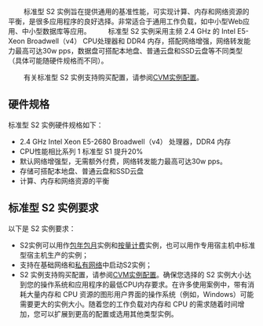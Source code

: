 
&nbsp;&nbsp;&nbsp;&nbsp;&nbsp;&nbsp;&nbsp;&nbsp;标准型 S2 实例旨在提供通用的基准性能，可实现计算、内存和网络资源的平衡，是很多应用程序的良好选择。非常适合于通用工作负载，如中小型Web应用、中小型数据库等应用。
&nbsp;&nbsp;&nbsp;&nbsp;&nbsp;&nbsp;&nbsp;&nbsp;标准型 S2 实例采用主频 2.4 GHz 的 Intel E5-Xeon Broadwell（v4） CPU处理器和 DDR4 内存，搭配网络增强，网络转发能力最高可达30w pps，数据盘可搭配本地盘、普通云盘和SSD云盘等不同类型（具体可能随硬件规格而不同）。

&nbsp;&nbsp;&nbsp;&nbsp;&nbsp;&nbsp;&nbsp;&nbsp;有关标准型 S2 实例支持购买配置，请参阅[CVM实例配置](https://www.qcloud.com/doc/product/213/2177)。

## 硬件规格
标准型 S2 实例硬件规格如下：

- 2.4 GHz  Intel Xeon  E5-2680 Broadwell（v4） 处理器，DDR4 内存
- CPU性能相比系列 1 标准型 S1 提升20%
- 默认网络增强型，无需额外付费，网络转发能力最高可达30w pps。
- 存储可搭配本地盘、普通云盘和SSD云盘
- 计算、内存和网络资源的平衡

## 标准型 S2 实例要求
以下是 S2 实例要求：

- S2实例可以用作[包年包月](https://www.qcloud.com/doc/product/213/2180#1.-.E5.8C.85.E5.B9.B4.E5.8C.85.E6.9C.88)实例和[按量计费](https://www.qcloud.com/doc/product/213/2180#2.-.E6.8C.89.E9.87.8F.E8.AE.A1.E8.B4.B9)实例，也可以用作专用宿主机中标准型宿主机生产的实例；
- 支持在基础网络和[私有网络](https://www.qcloud.com/doc/product/215/535#.E8.85.BE.E8.AE.AF.E4.BA.91.E7.A7.81.E6.9C.89.E7.BD.91.E7.BB.9C.E6.98.AF.E4.BB.80.E4.B9.88.EF.BC.9F)中启动S2实例；
- S2 实例支持购买配置，请参阅[CVM实例配置](https://www.qcloud.com/doc/product/213/2177)。确保您选择的 S2 实例大小达到您的操作系统和应用程序的最低CPU内存要求。在许多使用案例中，带有消耗大量内存和 CPU 资源的图形用户界面的操作系统（例如，Windows）可能需要更大的实例大小。随着您的工作负载对内存和 CPU 的需求随着时间增加，您可以扩展到更高的配置或选用其他类型实例。



